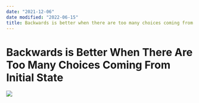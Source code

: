 ```yaml
---
date: "2021-12-06"
date modified: "2022-06-15"
title: Backwards is better when there are too many choices coming from initial state
---
```


# Backwards is Better When There Are Too Many Choices Coming From Initial State
![](https://i.imgur.com/vNc139d.png)
